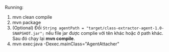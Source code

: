 Running:
1. mvn clean compile
2. mvn package
3. (Optional) Đổi `String agentPath = "target/class-extractor-agent-1.0-SNAPSHOT.jar";` nếu file jar được complie với tên khác hoặc ở path khác. Sau đó chạy lại **mvn compile**.
4. mvn exec:java -Dexec.mainClass="AgentAttacher"
